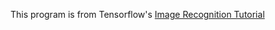 This program is from Tensorflow's [Image Recognition Tutorial](https://www.tensorflow.org/tutorials/image_recognition)
